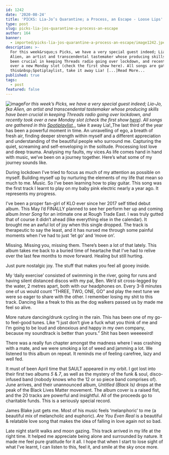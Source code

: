 ```yaml
---
id: 1242
date: '2020-08-24'
title: 'PICKS: Lia-Jo’s Quarantine; a Process, an Escape - Loose Lips'
type: post
slug: picks-lia-jos-quarantine-a-process-an-escape
author: 164
banner:
  - imported/picks-lia-jos-quarantine-a-process-an-escape/image1242.jpeg
description: >-
  For this week&rsquo;s Picks, we have a very special guest indeed; Lia-Jo, fka
  Alien, an artist and transcendental tastemaker whose producing skills have
  been crucial in keeping Threads radio going over lockdown, and recently took
  over a new Monday slot (check the first show here). All songs are gathered in
  this&nbsp;Spotiplaylist, take it away Lia! [...]Read More...
published: true
tags:
  - post
featured: false
---
```

![image](../imported/picks-lia-jos-quarantine-a-process-an-escape/image1242.jpeg)_For this week’s Picks, we have a very special guest indeed; Lia-Jo, fka Alien, an artist and transcendental tastemaker whose producing skills have been crucial in keeping Threads radio going over lockdown, and recently took over a new Monday slot (check the first show [here](https://www.mixcloud.com/ThreadsRadio/lia-jo-10-aug-20/?fbclid=IwAR2D5LwzCkB7m0kvtUPfQeRMTzwfFISdFbVtlcr5x-FG8Qb1i7KH3NOfyUE)). All songs are gathered in this_ [_Spotiplaylist_](https://open.spotify.com/playlist/2giLypwNlGgjlj7vcTdJls?si=4uN3grSeRN27B8FNmjNVQQ)_, take it away Lia!_The last third of the year has been a powerful moment in time. An unravelling of ego, a breath of fresh air, finding deeper strength within myself and a different appreciation and understanding of the beautiful people who surround me. Capturing the quiet, screaming and self-enveloping in the solitude. Processing lost love and deep trauma. Analysing my faults, my vices.As life comes hand in hand with music, we’ve been on a journey together. Here’s what some of my journey sounds like.

During lockdown I’ve tried to focus as much of my attention as possible on myself. Building myself up by nurturing the elements of my life that mean so much to me. Music. So I’ve been learning how to play guitar. This song was the first track I learnt to play on my baby pink electric nearly a year ago. It represents my progress.

I’ve been a proper fan-girl of KLO ever since her 2017 self titled debut album. This May I’d FINALLY planned to see her perform her up and coming album _Inner Song_ for an intimate one at Rough Trade East. I was truly gutted that of course it didn’t ahead (like everything else in the calendar). It brought me an awful lot of joy when this single dropped. The track is therapeutic to say the least, and it has nursed me through some painful moments when I’ve had to just ‘let go’ and ‘move on’.

Missing. Missing you, missing them. There’s been a lot of that lately. This album takes me back to a buried time of heartache that I’ve had to relive over the last few months to move forward. Healing but still hurting.

Just pure nostalgic joy. The stuff that makes you feel all gooey inside.

My ‘daily exercise’ consisted of swimming in the river, going for runs and having silent distanced discos with my pal, Ben. We’d sit cross-legged by the water, 2 metres apart, both with our headphones on. Every 3-8 minutes one of us would count “THREE, TWO, ONE, GO” and play the next tune we were so eager to share with the other. I remember losing my shit to this track. Dancing like a freak to this as the dog walkers passed us by made me feel so alive.

More nature dancing/drunk cycling in the rain. This has been one of my go-to feel-good tunes. Like “I just don’t give a fuck what you think of me and I’m going to be loud and obnoxious and happy in my own company, because my soundtrack is better than yours.” Shit has been weeeeeird!

There was a really fun chapter amongst the madness where I was crashing with a mate, and we were smoking a lot of weed and jamming a lot. We listened to this album on repeat. It reminds me of feeling carefree, lazy and well fed.

It must of been April time that SAULT appeared in my orbit. I got lost into their first two albums _5_ & _7_, as well as the mystery of the funk & soul, disco-infused band (nobody knows who the 12 or so piece band comprises of). June arrives, and their unannounced album, _Untitled (Black Is)_ drops at the peak of the Black Lives Matter movement. The album cover is a raised fist, and the 20 tracks are powerful and insightful. All of the proceeds go to charitable funds. This is a seriously special record.

James Blake just gets me. Most of his music feels ‘melanphoric’ to me (a beautiful mix of melancholic and euphoric). _Are You Even Real_ is a beautiful & relatable love song that makes the idea of falling in love again not so bad.

Late night starlit walks and moon gazing. This track arrived in my life at the right time. It helped me appreciate being alone and surrounded by nature. It made me feel pure gratitude for it all. I hope that when I start to lose sight of what I’ve learnt, I can listen to this, feel it, and smile at the sky once more.